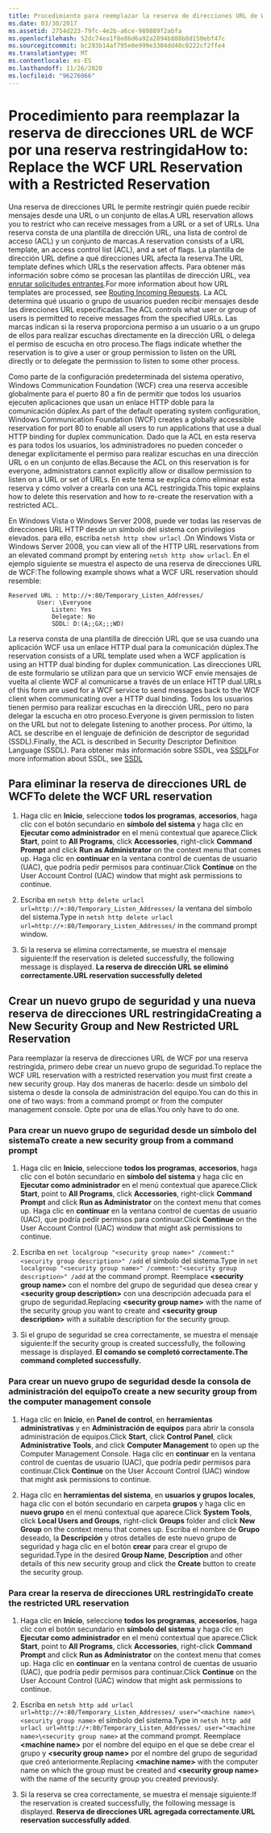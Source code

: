 ```yaml
---
title: Procedimiento para reemplazar la reserva de direcciones URL de WCF por una reserva restringida
ms.date: 03/30/2017
ms.assetid: 2754d223-79fc-4e2b-a6ce-989889f2abfa
ms.openlocfilehash: 52dc74ea1f8e86d6a92a2894b888b8d150ebf47c
ms.sourcegitcommit: bc293b14af795e0e999e3304dd40c0222cf2ffe4
ms.translationtype: MT
ms.contentlocale: es-ES
ms.lasthandoff: 11/26/2020
ms.locfileid: "96276066"
---
```

# <a name="how-to-replace-the-wcf-url-reservation-with-a-restricted-reservation"></a><span data-ttu-id="46224-102">Procedimiento para reemplazar la reserva de direcciones URL de WCF por una reserva restringida</span><span class="sxs-lookup"><span data-stu-id="46224-102">How to: Replace the WCF URL Reservation with a Restricted Reservation</span></span>

<span data-ttu-id="46224-103">Una reserva de direcciones URL le permite restringir quién puede recibir mensajes desde una URL o un conjunto de ellas.</span><span class="sxs-lookup"><span data-stu-id="46224-103">A URL reservation allows you to restrict who can receive messages from a URL or a set of URLs.</span></span> <span data-ttu-id="46224-104">Una reserva consta de una plantilla de dirección URL, una lista de control de acceso (ACL) y un conjunto de marcas.</span><span class="sxs-lookup"><span data-stu-id="46224-104">A reservation consists of a URL template, an access control list (ACL), and a set of flags.</span></span> <span data-ttu-id="46224-105">La plantilla de dirección URL define a qué direcciones URL afecta la reserva.</span><span class="sxs-lookup"><span data-stu-id="46224-105">The URL template defines which URLs the reservation affects.</span></span> <span data-ttu-id="46224-106">Para obtener más información sobre cómo se procesan las plantillas de dirección URL, vea [enrutar solicitudes entrantes](/windows/win32/http/routing-incoming-requests).</span><span class="sxs-lookup"><span data-stu-id="46224-106">For more information about how URL templates are processed, see [Routing Incoming Requests](/windows/win32/http/routing-incoming-requests).</span></span> <span data-ttu-id="46224-107">La ACL determina qué usuario o grupo de usuarios pueden recibir mensajes desde las direcciones URL especificadas.</span><span class="sxs-lookup"><span data-stu-id="46224-107">The ACL controls what user or group of users is permitted to receive messages from the specified URLs.</span></span> <span data-ttu-id="46224-108">Las marcas indican si la reserva proporciona permiso a un usuario o a un grupo de ellos para realizar escuchas directamente en la dirección URL o delega el permiso de escucha en otro proceso.</span><span class="sxs-lookup"><span data-stu-id="46224-108">The flags indicate whether the reservation is to give a user or group permission to listen on the URL directly or to delegate the permission to listen to some other process.</span></span>  
  
 <span data-ttu-id="46224-109">Como parte de la configuración predeterminada del sistema operativo, Windows Communication Foundation (WCF) crea una reserva accesible globalmente para el puerto 80 a fin de permitir que todos los usuarios ejecuten aplicaciones que usan un enlace HTTP doble para la comunicación dúplex.</span><span class="sxs-lookup"><span data-stu-id="46224-109">As part of the default operating system configuration, Windows Communication Foundation (WCF) creates a globally accessible reservation for port 80 to enable all users to run applications that use a dual HTTP binding for duplex communication.</span></span> <span data-ttu-id="46224-110">Dado que la ACL en esta reserva es para todos los usuarios, los administradores no pueden conceder o denegar explícitamente el permiso para realizar escuchas en una dirección URL o en un conjunto de ellas.</span><span class="sxs-lookup"><span data-stu-id="46224-110">Because the ACL on this reservation is for everyone, administrators cannot explicitly allow or disallow permission to listen on a URL or set of URLs.</span></span> <span data-ttu-id="46224-111">En este tema se explica cómo eliminar esta reserva y cómo volver a crearla con una ACL restringida.</span><span class="sxs-lookup"><span data-stu-id="46224-111">This topic explains how to delete this reservation and how to re-create the reservation with a restricted ACL.</span></span>  
  
<span data-ttu-id="46224-112">En Windows Vista o Windows Server 2008, puede ver todas las reservas de direcciones URL HTTP desde un símbolo del sistema con privilegios elevados. para ello, escriba `netsh http show urlacl` .</span><span class="sxs-lookup"><span data-stu-id="46224-112">On Windows Vista or Windows Server 2008, you can view all of the HTTP URL reservations from an elevated command prompt by entering `netsh http show urlacl`.</span></span> <span data-ttu-id="46224-113">En el ejemplo siguiente se muestra el aspecto de una reserva de direcciones URL de WCF:</span><span class="sxs-lookup"><span data-stu-id="46224-113">The following example shows what a WCF URL reservation should resemble:</span></span>

```output
Reserved URL : http://+:80/Temporary_Listen_Addresses/  
        User: \Everyone  
            Listen: Yes  
            Delegate: No  
            SDDL: D:(A;;GX;;;WD)  
```

 <span data-ttu-id="46224-114">La reserva consta de una plantilla de dirección URL que se usa cuando una aplicación WCF usa un enlace HTTP dual para la comunicación dúplex.</span><span class="sxs-lookup"><span data-stu-id="46224-114">The reservation consists of a URL template used when a WCF application is using an HTTP dual binding for duplex communication.</span></span> <span data-ttu-id="46224-115">Las direcciones URL de este formulario se utilizan para que un servicio WCF envíe mensajes de vuelta al cliente WCF al comunicarse a través de un enlace HTTP dual.</span><span class="sxs-lookup"><span data-stu-id="46224-115">URLs of this form are used for a WCF service to send messages back to the WCF client when communicating over a HTTP dual binding.</span></span> <span data-ttu-id="46224-116">Todos los usuarios tienen permiso para realizar escuchas en la dirección URL, pero no para delegar la escucha en otro proceso.</span><span class="sxs-lookup"><span data-stu-id="46224-116">Everyone is given permission to listen on the URL but not to delegate listening to another process.</span></span> <span data-ttu-id="46224-117">Por último, la ACL se describe en el lenguaje de definición de descriptor de seguridad (SSDL).</span><span class="sxs-lookup"><span data-stu-id="46224-117">Finally, the ACL is described in Security Descriptor Definition Language (SSDL).</span></span> <span data-ttu-id="46224-118">Para obtener más información sobre SSDL, vea [SSDL](/windows/win32/secauthz/security-descriptor-definition-language)</span><span class="sxs-lookup"><span data-stu-id="46224-118">For more information about SSDL, see [SSDL](/windows/win32/secauthz/security-descriptor-definition-language)</span></span>  
  
## <a name="to-delete-the-wcf-url-reservation"></a><span data-ttu-id="46224-119">Para eliminar la reserva de direcciones URL de WCF</span><span class="sxs-lookup"><span data-stu-id="46224-119">To delete the WCF URL reservation</span></span>  
  
1. <span data-ttu-id="46224-120">Haga clic en **Inicio**, seleccione **todos los programas**, **accesorios**, haga clic con el botón secundario en **símbolo del sistema** y haga clic en **Ejecutar como administrador** en el menú contextual que aparece.</span><span class="sxs-lookup"><span data-stu-id="46224-120">Click **Start**, point to **All Programs**, click **Accessories**, right-click **Command Prompt** and click **Run as Administrator** on the context menu that comes up.</span></span> <span data-ttu-id="46224-121">Haga clic en **continuar** en la ventana control de cuentas de usuario (UAC), que podría pedir permisos para continuar.</span><span class="sxs-lookup"><span data-stu-id="46224-121">Click **Continue** on the User Account Control (UAC) window that might ask permissions to continue.</span></span>  
  
2. <span data-ttu-id="46224-122">Escriba en `netsh http delete urlacl url=http://+:80/Temporary_Listen_Addresses/` la ventana del símbolo del sistema.</span><span class="sxs-lookup"><span data-stu-id="46224-122">Type in `netsh http delete urlacl url=http://+:80/Temporary_Listen_Addresses/` in the command prompt window.</span></span>  
  
3. <span data-ttu-id="46224-123">Si la reserva se elimina correctamente, se muestra el mensaje siguiente:</span><span class="sxs-lookup"><span data-stu-id="46224-123">If the reservation is deleted successfully, the following message is displayed.</span></span> <span data-ttu-id="46224-124">**La reserva de dirección URL se eliminó correctamente.**</span><span class="sxs-lookup"><span data-stu-id="46224-124">**URL reservation successfully deleted**</span></span>  
  
## <a name="creating-a-new-security-group-and-new-restricted-url-reservation"></a><span data-ttu-id="46224-125">Crear un nuevo grupo de seguridad y una nueva reserva de direcciones URL restringida</span><span class="sxs-lookup"><span data-stu-id="46224-125">Creating a New Security Group and New Restricted URL Reservation</span></span>  

 <span data-ttu-id="46224-126">Para reemplazar la reserva de direcciones URL de WCF por una reserva restringida, primero debe crear un nuevo grupo de seguridad.</span><span class="sxs-lookup"><span data-stu-id="46224-126">To replace the WCF URL reservation with a restricted reservation you must first create a new security group.</span></span> <span data-ttu-id="46224-127">Hay dos maneras de hacerlo: desde un símbolo del sistema o desde la consola de administración del equipo.</span><span class="sxs-lookup"><span data-stu-id="46224-127">You can do this in one of two ways: from a command prompt or from the computer management console.</span></span> <span data-ttu-id="46224-128">Opte por una de ellas.</span><span class="sxs-lookup"><span data-stu-id="46224-128">You only have to do one.</span></span>  
  
### <a name="to-create-a-new-security-group-from-a-command-prompt"></a><span data-ttu-id="46224-129">Para crear un nuevo grupo de seguridad desde un símbolo del sistema</span><span class="sxs-lookup"><span data-stu-id="46224-129">To create a new security group from a command prompt</span></span>  
  
1. <span data-ttu-id="46224-130">Haga clic en **Inicio**, seleccione **todos los programas**, **accesorios**, haga clic con el botón secundario en **símbolo del sistema** y haga clic en **Ejecutar como administrador** en el menú contextual que aparece.</span><span class="sxs-lookup"><span data-stu-id="46224-130">Click **Start**, point to **All Programs**, click **Accessories**, right-click **Command Prompt** and click **Run as Administrator** on the context menu that comes up.</span></span> <span data-ttu-id="46224-131">Haga clic en **continuar** en la ventana control de cuentas de usuario (UAC), que podría pedir permisos para continuar.</span><span class="sxs-lookup"><span data-stu-id="46224-131">Click **Continue** on the User Account Control (UAC) window that might ask permissions to continue.</span></span>  
  
2. <span data-ttu-id="46224-132">Escriba en `net localgroup "<security group name>" /comment:"<security group description>" /add` el símbolo del sistema.</span><span class="sxs-lookup"><span data-stu-id="46224-132">Type in `net localgroup "<security group name>" /comment:"<security group description>" /add` at the command prompt.</span></span> <span data-ttu-id="46224-133">Reemplace **\<security group name>** con el nombre del grupo de seguridad que desea crear y **\<security group description>** con una descripción adecuada para el grupo de seguridad.</span><span class="sxs-lookup"><span data-stu-id="46224-133">Replacing **\<security group name>** with the name of the security group you want to create and **\<security group description>** with a suitable description for the security group.</span></span>  
  
3. <span data-ttu-id="46224-134">Si el grupo de seguridad se crea correctamente, se muestra el mensaje siguiente:</span><span class="sxs-lookup"><span data-stu-id="46224-134">If the security group is created successfully, the following message is displayed.</span></span> <span data-ttu-id="46224-135">**El comando se completó correctamente.**</span><span class="sxs-lookup"><span data-stu-id="46224-135">**The command completed successfully.**</span></span>  
  
### <a name="to-create-a-new-security-group-from-the-computer-management-console"></a><span data-ttu-id="46224-136">Para crear un nuevo grupo de seguridad desde la consola de administración del equipo</span><span class="sxs-lookup"><span data-stu-id="46224-136">To create a new security group from the computer management console</span></span>  
  
1. <span data-ttu-id="46224-137">Haga clic en **Inicio**, en **Panel de control**, en **herramientas administrativas** y en **Administración de equipos** para abrir la consola administración de equipos.</span><span class="sxs-lookup"><span data-stu-id="46224-137">Click **Start**, click **Control Panel**, click **Administrative Tools**, and click **Computer Management** to open up the Computer Management Console.</span></span> <span data-ttu-id="46224-138">Haga clic en **continuar** en la ventana control de cuentas de usuario (UAC), que podría pedir permisos para continuar.</span><span class="sxs-lookup"><span data-stu-id="46224-138">Click **Continue** on the User Account Control (UAC) window that might ask permissions to continue.</span></span>  
  
2. <span data-ttu-id="46224-139">Haga clic en **herramientas del sistema**, en **usuarios y grupos locales**, haga clic con el botón secundario en carpeta **grupos** y haga clic en **nuevo grupo** en el menú contextual que aparece.</span><span class="sxs-lookup"><span data-stu-id="46224-139">Click **System Tools**, click **Local Users and Groups**, right-click **Groups** folder and click **New Group** on the context menu that comes up.</span></span> <span data-ttu-id="46224-140">Escriba el nombre de **Grupo** deseado, la **Descripción** y otros detalles de este nuevo grupo de seguridad y haga clic en el botón **crear** para crear el grupo de seguridad.</span><span class="sxs-lookup"><span data-stu-id="46224-140">Type in the desired **Group Name**, **Description** and other details of this new security group and click the **Create** button to create the security group.</span></span>  
  
### <a name="to-create-the-restricted-url-reservation"></a><span data-ttu-id="46224-141">Para crear la reserva de direcciones URL restringida</span><span class="sxs-lookup"><span data-stu-id="46224-141">To create the restricted URL reservation</span></span>  
  
1. <span data-ttu-id="46224-142">Haga clic en **Inicio**, seleccione **todos los programas**, **accesorios**, haga clic con el botón secundario en **símbolo del sistema** y haga clic en **Ejecutar como administrador** en el menú contextual que aparece.</span><span class="sxs-lookup"><span data-stu-id="46224-142">Click **Start**, point to **All Programs**, click **Accessories**, right-click **Command Prompt** and click **Run as Administrator** on the context menu that comes up.</span></span> <span data-ttu-id="46224-143">Haga clic en **continuar** en la ventana control de cuentas de usuario (UAC), que podría pedir permisos para continuar.</span><span class="sxs-lookup"><span data-stu-id="46224-143">Click **Continue** on the User Account Control (UAC) window that might ask permissions to continue.</span></span>  
  
2. <span data-ttu-id="46224-144">Escriba en `netsh http add urlacl url=http://+:80/Temporary_Listen_Addresses/ user="<machine name>\<security group name>` el símbolo del sistema.</span><span class="sxs-lookup"><span data-stu-id="46224-144">Type in `netsh http add urlacl url=http://+:80/Temporary_Listen_Addresses/ user="<machine name>\<security group name>` at the command prompt.</span></span> <span data-ttu-id="46224-145">Reemplace **\<machine name>** por el nombre del equipo en el que se debe crear el grupo y **\<security group name>** por el nombre del grupo de seguridad que creó anteriormente.</span><span class="sxs-lookup"><span data-stu-id="46224-145">Replacing **\<machine name>** with the computer name on which the group must be created and **\<security group name>** with the name of the security group you created previously.</span></span>  
  
3. <span data-ttu-id="46224-146">Si la reserva se crea correctamente, se muestra el mensaje siguiente:</span><span class="sxs-lookup"><span data-stu-id="46224-146">If the reservation is created successfully, the following message is displayed.</span></span> <span data-ttu-id="46224-147">**Reserva de direcciones URL agregada correctamente**.</span><span class="sxs-lookup"><span data-stu-id="46224-147">**URL reservation successfully added**.</span></span>
